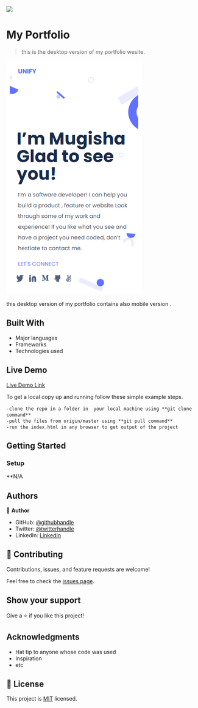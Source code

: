 ![](https://img.shields.io/badge/Microverse-blueviolet)

# My Portfolio

> this is the desktop version of my portfolio wesite.

![screenshot](./app_screenshot.png)

this desktop version of my portfolio contains also mobile version .

## Built With


- Major languages
- Frameworks
- Technologies used

## Live Demo

[Live Demo Link](https://mugishasam123.github.io/desktop-vesrion-portfolio/)

To get a local copy up and running follow these simple example steps.

```
-clone the repo in a folder in  your local machine using **git clone command**
-pull the files from origin/master using **git pull command**
-run the index.html in any browser to get output of the project
```

## Getting Started

### Setup
**N/A
## Authors

👤 **Author**

- GitHub: [@githubhandle](https://github.com/mugishasam123)
- Twitter: [@twitterhandle](https://twitter.com/mugishasamuel42/)
- LinkedIn: [LinkedIn](https://www.linkedin.com/in/mugisha-samuel-55a905208/)


## 🤝 Contributing

Contributions, issues, and feature requests are welcome!

Feel free to check the [issues page](../../issues/).

## Show your support

Give a ⭐️ if you like this project!

## Acknowledgments

- Hat tip to anyone whose code was used
- Inspiration
- etc

## 📝 License

This project is [MIT](./MIT.md) licensed.

